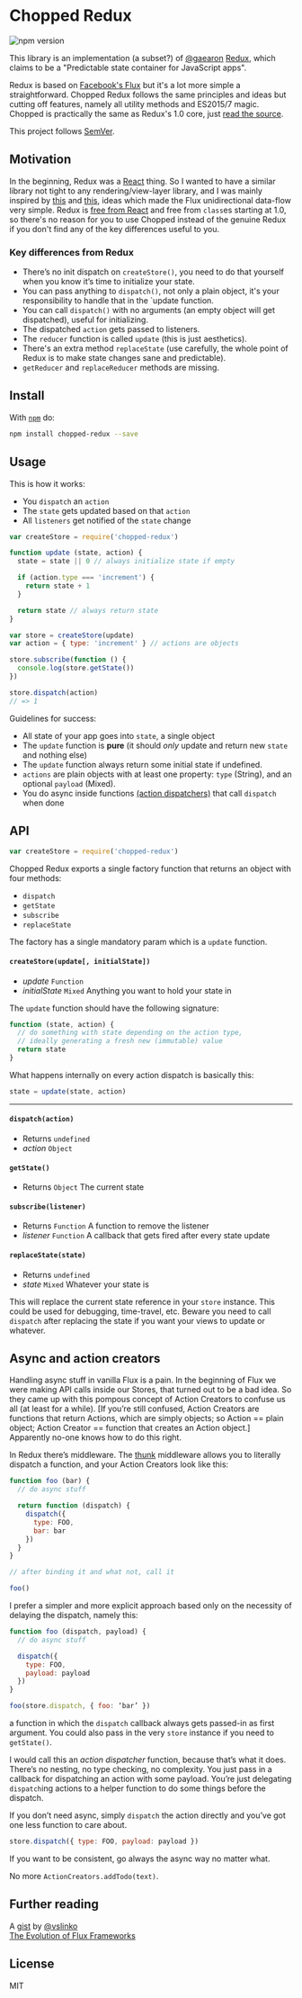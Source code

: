 # Chopped Redux

![npm version](https://img.shields.io/npm/v/chopped-redux.svg)

This library is an implementation (a subset?) of [@gaearon](https://github.com/gaearon) [Redux](https://github.com/gaearon/redux), which claims to be a "Predictable state container for JavaScript apps".

Redux is based on [Facebook's Flux](https://facebook.github.io/flux/) but it's a lot more simple a straightforward. Chopped Redux follows the same principles and ideas but cutting off features, namely all utility methods and ES2015/7 magic. Chopped is practically the same as Redux's 1.0 core, just [read the source](https://github.com/acstll/chopped-redux/blob/master/index.js).

This project follows [SemVer](http://semver.org/).

## Motivation

In the beginning, Redux was a [React](http://facebook.github.io/react/) thing. So I wanted to have a similar library not tight to any rendering/view-layer library, and I was mainly inspired by [this](https://github.com/gaearon/redux/pull/166) and [this](https://github.com/gaearon/redux/issues/113#issuecomment-114049804), ideas which made the Flux unidirectional data-flow very simple. Redux is [free from React](https://github.com/gaearon/redux/issues/230) and free from `class`es starting at 1.0, so there's no reason for you to use Chopped instead of the genuine Redux if you don't find any of the key differences useful to you.

### Key differences from Redux

- There’s no init dispatch on `createStore()`, you need to do that yourself when you know it’s time to initialize your state.
- You can pass anything to `dispatch()`, not only a plain object, it's your responsibility to handle that in the `update function.
- You can call `dispatch()` with no arguments (an empty object will get dispatched), useful for initializing.
- The dispatched `action` gets passed to listeners.
- The `reducer` function is called `update` (this is just aesthetics).
- There's an extra method `replaceState` (use carefully, the whole point of Redux is to make state changes sane and predictable).
- `getReducer` and `replaceReducer` methods are missing.

## Install

With [`npm`](http://npmjs.org) do:

```bash
npm install chopped-redux --save
```

## Usage

This is how it works:

- You `dispatch` an `action`
- The `state` gets updated based on that `action`
- All `listeners` get notified of the `state` change

```js
var createStore = require('chopped-redux')

function update (state, action) {
  state = state || 0 // always initialize state if empty

  if (action.type === 'increment') {
    return state + 1
  }

  return state // always return state
}

var store = createStore(update)
var action = { type: 'increment' } // actions are objects

store.subscribe(function () {
  console.log(store.getState())
})

store.dispatch(action)
// => 1
```

Guidelines for success:

- All state of your app goes into `state`, a single object
- The `update` function is **pure** (it should *only* update and return new `state` and nothing else)
- The `update` function always return some initial state if undefined.
- `actions` are plain objects with at least one property: `type` (String), and an optional `payload` (Mixed).
- You do async inside functions [(action dispatchers)](#async-and-action-creators) that call `dispatch` when done

## API

```js
var createStore = require('chopped-redux')
```

Chopped Redux exports a single factory function that returns an object with four methods:

  - `dispatch`
  - `getState`
  - `subscribe`
  - `replaceState`

The factory has a single mandatory param which is a `update` function.

#### `createStore(update[, initialState])`

- *update* `Function`
- *initialState* `Mixed` Anything you want to hold your state in

The `update` function should have the following signature:

```js
function (state, action) {
  // do something with state depending on the action type,
  // ideally generating a fresh new (immutable) value
  return state
}
```

What happens internally on every action dispatch is basically this:

```js
state = update(state, action)
```

---

#### `dispatch(action)`

- Returns `undefined`
- *action* `Object`

#### `getState()`

- Returns `Object` The current state

#### `subscribe(listener)`

- Returns `Function` A function to remove the listener
- *listener* `Function` A callback that gets fired after every state update

#### `replaceState(state)`

- Returns `undefined`
- *state* `Mixed` Whatever your state is

This will replace the current state reference in your `store` instance. This could be used for debugging, time-travel, etc. Beware you need to call `dispatch` after replacing the state if you want your views to update or whatever.

## Async and action creators

Handling async stuff in vanilla Flux is a pain. In the beginning of Flux we were making API calls inside our Stores, that turned out to be a bad idea. So they came up with this pompous concept of Action Creators to confuse us all (at least for a while). [If you’re still confused, Action Creators are functions that return Actions, which are simply objects; so Action == plain object; Action Creator == function that creates an Action object.] Apparently no-one knows how to do this right.

In Redux there’s middleware. The [thunk](https://github.com/gaearon/redux-thunk) middleware allows you to literally dispatch a function, and your Action Creators look like this:

```js
function foo (bar) {
  // do async stuff

  return function (dispatch) {
    dispatch({
      type: FOO,
      bar: bar
    })
  }
}

// after binding it and what not, call it

foo()

```

I prefer a simpler and more explicit approach based only on the necessity of delaying the dispatch, namely this:

```js
function foo (dispatch, payload) {
  // do async stuff

  dispatch({
    type: FOO, 
    payload: payload
  })
}

foo(store.dispatch, { foo: ‘bar’ })
```

a function in which the `dispatch` callback always gets passed-in as first argument. You could also pass in the very `store` instance if you need to `getState()`.

I would call this an *action dispatcher* function, because that’s what it does. There’s no nesting, no type checking, no complexity. You just pass in a callback for dispatching an action with some payload. You’re just delegating `dispatch`ing actions to a helper function to do some things before the dispatch.

If you don’t need async, simply `dispatch` the action directly and you’ve got one less function to care about.

```js
store.dispatch({ type: FOO, payload: payload })
```

If you want to be consistent, go always the async way no matter what.

No more `ActionCreators.addTodo(text)`.

## Further reading

A [gist](https://gist.github.com/vslinko/cab24085f029def8997b) by [@vslinko](http://github.com/vslinko)    
[The Evolution of Flux Frameworks](https://medium.com/@dan_abramov/the-evolution-of-flux-frameworks-6c16ad26bb31)

## License

MIT
